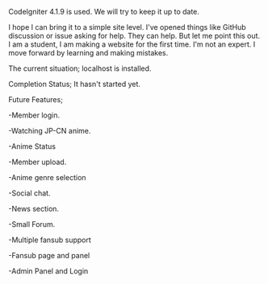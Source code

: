 

CodeIgniter 4.1.9 is used. We will try to keep it up to date.

I hope I can bring it to a simple site level. I've opened things like GitHub discussion or issue asking for help. They can help. But let me point this out. I am a student, I am making a website for the first time. I'm not an expert. I move forward by learning and making mistakes.

The current situation; localhost is installed.

Completion Status; It hasn't started yet.

Future Features;

-Member login.

-Watching JP-CN anime.

-Anime Status

-Member upload.

-Anime genre selection

-Social chat.

-News section.

-Small Forum.

-Multiple fansub support

-Fansub page and panel

-Admin Panel and Login
